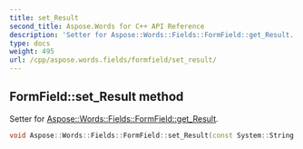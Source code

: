 ```yaml
---
title: set_Result
second_title: Aspose.Words for C++ API Reference
description: 'Setter for Aspose::Words::Fields::FormField::get_Result.'
type: docs
weight: 495
url: /cpp/aspose.words.fields/formfield/set_result/
---
```

## FormField::set_Result method


Setter for [Aspose::Words::Fields::FormField::get_Result](../get_result/).

```cpp
void Aspose::Words::Fields::FormField::set_Result(const System::String &value)
```

